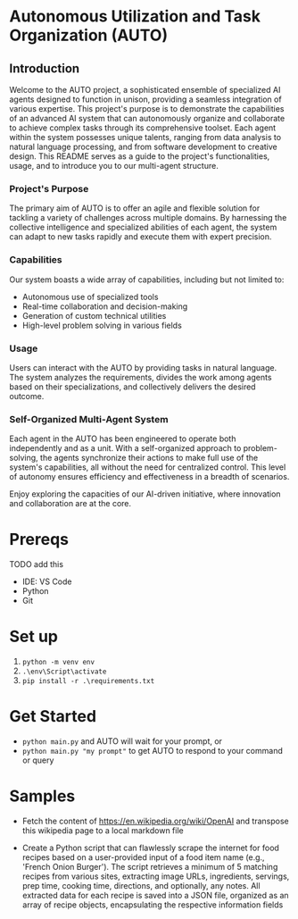 # Autonomous Utilization and Task Organization (AUTO)

## Introduction

Welcome to the AUTO project, a sophisticated ensemble of specialized AI agents designed to function in unison, providing a seamless integration of various expertise. This project's purpose is to demonstrate the capabilities of an advanced AI system that can autonomously organize and collaborate to achieve complex tasks through its comprehensive toolset. Each agent within the system possesses unique talents, ranging from data analysis to natural language processing, and from software development to creative design. This README serves as a guide to the project's functionalities, usage, and to introduce you to our multi-agent structure.

### Project's Purpose
The primary aim of AUTO is to offer an agile and flexible solution for tackling a variety of challenges across multiple domains. By harnessing the collective intelligence and specialized abilities of each agent, the system can adapt to new tasks rapidly and execute them with expert precision.

### Capabilities
Our system boasts a wide array of capabilities, including but not limited to:
- Autonomous use of specialized tools
- Real-time collaboration and decision-making
- Generation of custom technical utilities
- High-level problem solving in various fields

### Usage
Users can interact with the AUTO by providing tasks in natural language. The system analyzes the requirements, divides the work among agents based on their specializations, and collectively delivers the desired outcome.

### Self-Organized Multi-Agent System
Each agent in the AUTO has been engineered to operate both independently and as a unit. With a self-organized approach to problem-solving, the agents synchronize their actions to make full use of the system's capabilities, all without the need for centralized control. This level of autonomy ensures efficiency and effectiveness in a breadth of scenarios.

Enjoy exploring the capacities of our AI-driven initiative, where innovation and collaboration are at the core.

# Prereqs

TODO add this
- IDE: VS Code
- Python
- Git

# Set up

1. `python -m venv env`
2. `.\env\Script\activate`
3. `pip install -r .\requirements.txt`

# Get Started 

- `python main.py` and AUTO will wait for your prompt, or
- `python main.py "my prompt"` to get AUTO to respond to your command or query

# Samples

- Fetch the content of https://en.wikipedia.org/wiki/OpenAI and transpose this wikipedia page to a local markdown file

- Create a Python script that can flawlessly scrape the internet for food recipes based on a user-provided input of a food item name (e.g., 'French Onion Burger'). The script retrieves a minimum of 5 matching recipes from various sites, extracting image URLs, ingredients, servings, prep time, cooking time, directions, and optionally, any notes. All extracted data for each recipe is saved into a JSON file, organized as an array of recipe objects, encapsulating the respective information fields